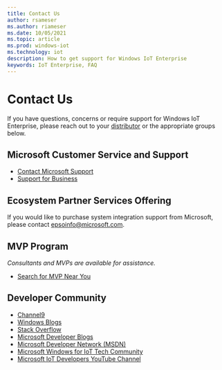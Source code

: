 ```yaml
---
title: Contact Us
author: rsameser
ms.author: riameser
ms.date: 10/05/2021
ms.topic: article
ms.prod: windows-iot
ms.technology: iot
description: How to get support for Windows IoT Enterprise
keywords: IoT Enterprise, FAQ
---
```


# Contact Us
If you have questions, concerns or require support for Windows IoT Enterprise, please reach out to your [distributor](https://aka.ms/IoTDistributorList) or the appropriate groups below.

## Microsoft Customer Service and Support
* [Contact Microsoft Support](https://support.microsoft.com/en-us/contactus#)
* [Support for Business](https://support.microsoft.com/supportforbusiness/productselection)

## Ecosystem Partner Services Offering
If you would like to purchase system integration support from Microsoft, please contact epsoinfo@microsoft.com.

## MVP Program
 *Consultants and MVPs are available for assistance.*
 * [Search for MVP Near You](https://mvp.microsoft.com/)

## Developer Community
* [Channel9](https://channel9.msdn.com/)
* [Windows Blogs](https://blogs.windows.com/windowsdeveloper/)
* [Stack Overflow](https://stackoverflow.com/questions/tagged/windows-10-iot-enterprise)
* [Microsoft Developer Blogs](https://devblogs.microsoft.com/)
* [Microsoft Developer Network (MSDN)](https://social.msdn.microsoft.com/Forums/en-US/home?forum=WindowsIoT)
* [Microsoft Windows for IoT Tech Community](https://techcommunity.microsoft.com/t5/windows-10-iot/bd-p/Windows10IoT)
* [Microsoft IoT Developers YouTube Channel](https://www.youtube.com/channel/UCL7wy-iy_V76xxPnrIzGOZQ)
